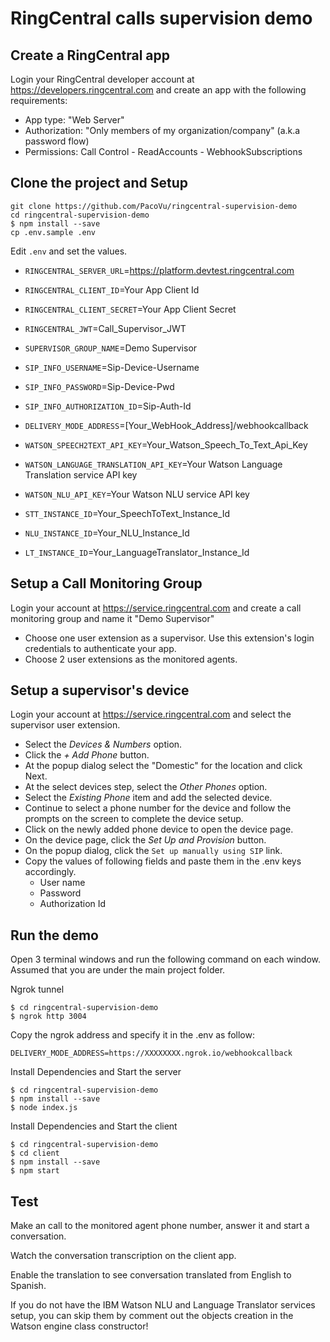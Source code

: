 # RingCentral calls supervision demo

## Create a RingCentral app
Login your RingCentral developer account at https://developers.ringcentral.com and create an app with the following requirements:
- App type: "Web Server"
- Authorization: "Only members of my organization/company" (a.k.a password flow)
- Permissions: Call Control - ReadAccounts - WebhookSubscriptions

## Clone the project and Setup

```
git clone https://github.com/PacoVu/ringcentral-supervision-demo
cd ringcentral-supervision-demo
$ npm install --save
cp .env.sample .env
```

Edit `.env` and set the values.

- `RINGCENTRAL_SERVER_URL`=https://platform.devtest.ringcentral.com
- `RINGCENTRAL_CLIENT_ID`=Your App Client Id
- `RINGCENTRAL_CLIENT_SECRET`=Your App Client Secret

- `RINGCENTRAL_JWT`=Call_Supervisor_JWT

- `SUPERVISOR_GROUP_NAME`=Demo Supervisor

- `SIP_INFO_USERNAME`=Sip-Device-Username
- `SIP_INFO_PASSWORD`=Sip-Device-Pwd
- `SIP_INFO_AUTHORIZATION_ID`=Sip-Auth-Id


- `DELIVERY_MODE_ADDRESS`=[Your_WebHook_Address]/webhookcallback

- `WATSON_SPEECH2TEXT_API_KEY`=Your_Watson_Speech_To_Text_Api_Key
- `WATSON_LANGUAGE_TRANSLATION_API_KEY`=Your Watson Language Translation service API key
- `WATSON_NLU_API_KEY`=Your Watson NLU service API key

- `STT_INSTANCE_ID`=Your_SpeechToText_Instance_Id
- `NLU_INSTANCE_ID`=Your_NLU_Instance_Id
- `LT_INSTANCE_ID`=Your_LanguageTranslator_Instance_Id


## Setup a Call Monitoring Group
Login your account at https://service.ringcentral.com and create a call monitoring group and name it "Demo Supervisor"

- Choose one user extension as a supervisor. Use this extension's login credentials to authenticate your app.
- Choose 2 user extensions as the monitored agents.

## Setup a supervisor's device
Login your account at https://service.ringcentral.com and select the supervisor user extension.

- Select the *Devices & Numbers* option.
- Click the *+ Add Phone* button.
- At the popup dialog select the "Domestic" for the location and click Next.
- At the select devices step, select the *Other Phones* option.
- Select the *Existing Phone* item and add the selected device.
- Continue to select a phone number for the device and follow the prompts on the screen to complete the device setup.
- Click on the newly added phone device to open the device page.
- On the device page, click the *Set Up and Provision* button.
- On the popup dialog, click the `Set up manually using SIP` link.
- Copy the values of following fields and paste them in the .env keys accordingly.
    * User name
    * Password
    * Authorization Id


## Run the demo
Open 3 terminal windows and run the following command on each window. Assumed that you are under the main project folder.

Ngrok tunnel
```
$ cd ringcentral-supervision-demo
$ ngrok http 3004
```
Copy the ngrok address and specify it in the .env as follow:

`DELIVERY_MODE_ADDRESS=https://XXXXXXXX.ngrok.io/webhookcallback`

Install Dependencies and Start the server
```
$ cd ringcentral-supervision-demo
$ npm install --save
$ node index.js
```

Install Dependencies and Start the client
```
$ cd ringcentral-supervision-demo
$ cd client
$ npm install --save
$ npm start
```

## Test

Make an call to the monitored agent phone number, answer it and start a conversation.

Watch the conversation transcription on the client app.

Enable the translation to see conversation translated from English to Spanish.

If you do not have the IBM Watson NLU and Language Translator services setup, you can skip them by comment out the objects creation in the Watson engine class constructor!
